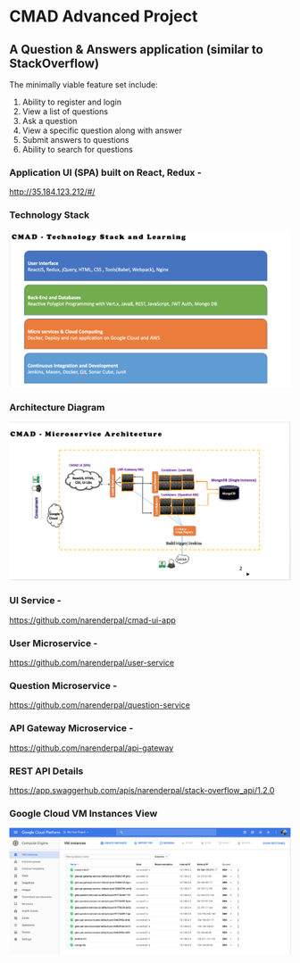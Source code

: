 # CMAD Advanced Project

## A Question & Answers application (similar to StackOverflow) 

The minimally viable feature set include:

1. Ability to register and login
2. View a list of questions
3. Ask a question
4. View a specific question along with answer
5. Submit answers to questions
6. Ability to search for questions

### Application UI (SPA) built on React, Redux - 
http://35.184.123.212/#/

### Technology Stack
![Tech stack](/docs/screenshots/tech_stack.png)

### Architecture Diagram
![Arch diag](/docs/screenshots/arch_diag.png)

### UI Service -
https://github.com/narenderpal/cmad-ui-app

### User Microservice - 
https://github.com/narenderpal/user-service

### Question Microservice - 
https://github.com/narenderpal/question-service

### API Gateway Microservice - 
https://github.com/narenderpal/api-gateway

### REST API Details
https://app.swaggerhub.com/apis/narenderpal/stack-overflow_api/1.2.0

### Google Cloud VM Instances View
![gcvminstances diag](/docs/screenshots/gc_vm_instances.png)


 
